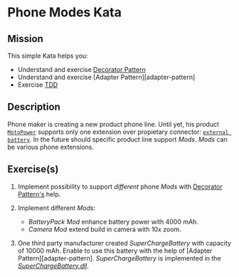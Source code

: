 # Phone Modes Kata

## Mission

This simple Kata helps you:
* Understand and exercise [Decorator Pattern](decorator-pattern)
* Understand and exercise [Adapter Pattern][adapter-pattern]
* Exercise [TDD](https://en.wikipedia.org/wiki/Test-driven_development)

## Description

Phone maker is creating a new product phone line. Until yet, his product [```MotoPower```](Phone/MotoPower.cs) supports only one extension over 
propietary connector: [```external battery```](Phone/Components/Battery3000.cs). 
In the future should specific product line support _Mods_. _Mods_ can be various phone extensions.      

## Exercise(s)

1. Implement possibility to support _different_ phone _Mods_ with [Decorator Pattern's](decorator-pattern) help. 

2. Implement different _Mods_: 

    *  _BatteryPack Mod_ enhance battery power with 4000 mAh.
    *  _Camera Mod_ extend build in camera with 10x zoom.

4. One third party manufacturer created _SuperChargeBattery_ with capacity of 10000 mAh. Enable to use this battery with the help of [Adapter Pattern][adapter-pattern]. _SuperChargeBattery_ is implemented in the [_SuperChargeBattery.dll_](_ExternalAssemblies/SuperChargeBattery.dll).

[decorator-pattern]:https://en.wikipedia.org/wiki/Decorator_pattern